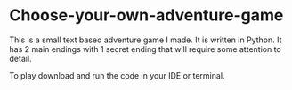 # Choose-your-own-adventure-game
This is a small text based adventure game I made. It is written in Python. 
It has 2 main endings with 1 secret ending that will require some attention to detail.

To play download and run the code in your IDE or terminal.
